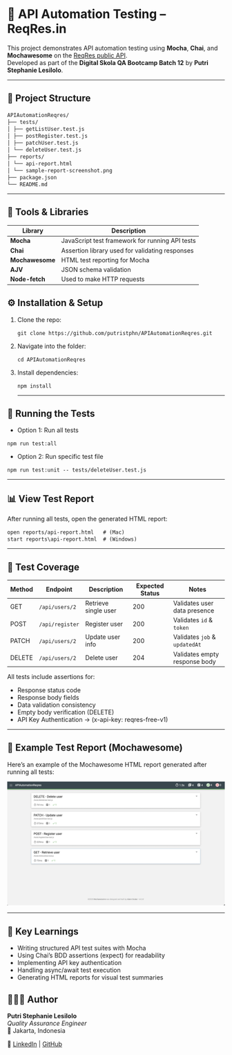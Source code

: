 # 🧪 API Automation Testing – ReqRes.in

This project demonstrates API automation testing using **Mocha**, **Chai**, and **Mochawesome** on the [ReqRes public API](https://reqres.in/).  
Developed as part of the **Digital Skola QA Bootcamp Batch 12** by **Putri Stephanie Lesilolo**.

---

## 📂 Project Structure
```
APIAutomationReqres/
├── tests/
│ ├── getListUser.test.js
│ ├── postRegister.test.js
│ ├── patchUser.test.js
│ └── deleteUser.test.js
├── reports/
│ └── api-report.html
│ └── sample-report-screenshot.png
├── package.json
└── README.md
```

---

## 🧰 Tools & Libraries

| Library | Description |
|----------|--------------|
| **Mocha** | JavaScript test framework for running API tests |
| **Chai** | Assertion library used for validating responses |
| **Mochawesome** | HTML test reporting for Mocha |
| **AJV** | JSON schema validation |
| **Node-fetch** | Used to make HTTP requests |

## ⚙️ Installation & Setup

1. Clone the repo:
   ```
   git clone https://github.com/putristphn/APIAutomationReqres.git
   ```
2. Navigate into the folder:
   ```
   cd APIAutomationReqres
   ```
3. Install dependencies:
   ```
   npm install
   ```

   ---

  ##  🧪 Running the Tests   

- Option 1: Run all tests
```
npm run test:all
```
- Option 2: Run specific test file
```
npm run test:unit -- tests/deleteUser.test.js
```

  ---

  ##  📊 View Test Report

  After running all tests, open the generated HTML report:
  ```
  open reports/api-report.html   # (Mac)
  start reports\api-report.html  # (Windows) 
  ```

   ---
  
 ## 📁 Test Coverage

| Method | Endpoint        | Description          | Expected Status | Notes                         |
| ------ | --------------- | -------------------- | --------------- | ----------------------------- |
| GET    | `/api/users/2`  | Retrieve single user | 200             | Validates user data presence  |
| POST   | `/api/register` | Register user        | 200             | Validates `id` & `token`      |
| PATCH  | `/api/users/2`  | Update user info     | 200             | Validates `job` & `updatedAt` |
| DELETE | `/api/users/2`  | Delete user          | 204             | Validates empty response body |

All tests include assertions for:
- Response status code
- Response body fields
- Data validation consistency
- Empty body verification (DELETE)
- API Key Authentication → (x-api-key: reqres-free-v1)

--- 

## 📸 Example Test Report (Mochawesome)

Here’s an example of the Mochawesome HTML report generated after running all tests:

![API Test Report Example](./reports/sample-report-screenshot.png)

--- 

## 🧠 Key Learnings

- Writing structured API test suites with Mocha
- Using Chai’s BDD assertions (expect) for readability
- Implementing API key authentication
- Handling async/await test execution
- Generating HTML reports for visual test summaries

## 👩🏻‍💻 Author

**Putri Stephanie Lesilolo**  
*Quality Assurance Engineer*  
📍 Jakarta, Indonesia  

🔗 [LinkedIn](https://www.linkedin.com/in/putrilesilolo/) | [GitHub](https://github.com/putristphn)

